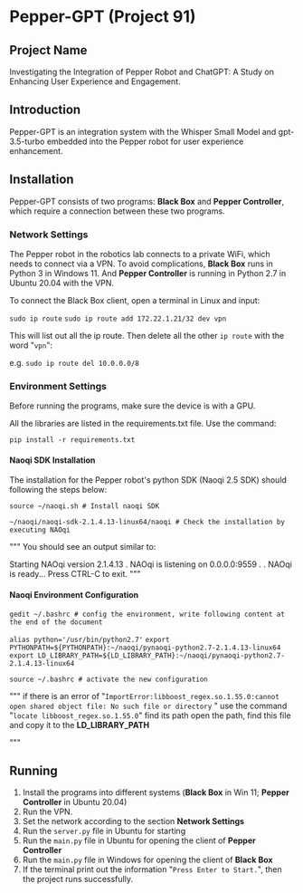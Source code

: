 # Pepper-GPT (Project 91)

## Project Name

Investigating the Integration of Pepper Robot and ChatGPT: A Study on Enhancing User Experience and Engagement.



## Introduction

Pepper-GPT is an integration system with the Whisper Small Model and gpt-3.5-turbo embedded into the Pepper robot for user experience enhancement.



## Installation

Pepper-GPT consists of two programs: **Black Box** and **Pepper Controller**, which require a connection between these two programs.



### Network Settings

The Pepper robot in the robotics lab connects to a private WiFi, which needs to connect via a VPN. To avoid complications, **Black Box** runs in Python 3 in Windows 11. And **Pepper Controller** is running in Python 2.7 in Ubuntu 20.04 with the VPN.

To connect the Black Box client, open a terminal in Linux and input:

`sudo ip route`
`sudo ip route add 172.22.1.21/32 dev vpn`

This will list out all the ip route. Then delete all the other `ip route` with the word "`vpn`":

e.g. `sudo ip route del 10.0.0.0/8`



### Environment Settings

Before running the programs, make sure the device is with a GPU. 

All the libraries are listed in the requirements.txt file. Use the command:

`pip install -r requirements.txt`

#### Naoqi SDK Installation

The installation for the Pepper robot's python SDK (Naoqi 2.5 SDK) should following the steps below:

`source ~/naoqi.sh # Install naoqi SDK`

`~/naoqi/naoqi-sdk-2.1.4.13-linux64/naoqi # Check the installation by executing NAOqi`

"""
You should see an output similar to:

Starting NAOqi version 2.1.4.13
.
NAOqi is listening on 0.0.0.0:9559
.
.
NAOqi is ready...
Press CTRL-C to exit.
"""



#### Naoqi Environment Configuration

`gedit ~/.bashrc # config the environment, write following content at the end of the document`

`alias python='/usr/bin/python2.7'`
`export PYTHONPATH=${PYTHONPATH}:~/naoqi/pynaoqi-python2.7-2.1.4.13-linux64`
`export LD_LIBRARY_PATH=${LD_LIBRARY_PATH}:~/naoqi/pynaoqi-python2.7-2.1.4.13-linux64`

`source ~/.bashrc # activate the new configuration`

"""
if there is an error of "`ImportError:libboost_regex.so.1.55.0:cannot open shared object file: No such file or directory` "
use the command "`locate libboost_regex.so.1.55.0`" find its path
open the path, find this file and copy it to the **LD_LIBRARY_PATH**

"""



## Running

1. Install the programs into different systems (**Black Box** in Win 11;  **Pepper Controller** in Ubuntu 20.04)
2. Run the VPN.
3. Set the network according to the section **Network Settings**
4. Run the `server.py` file in Ubuntu for starting
5. Run the `main.py` file in Ubuntu for opening the client of **Pepper Controller**
6. Run the `main.py` file in Windows for opening the client of **Black Box**
7. If the terminal print out the information "`Press Enter to Start.`", then the project runs successfully.